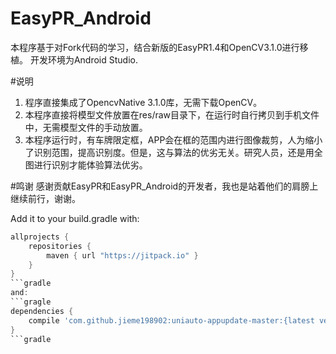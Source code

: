 # EasyPR_Android
本程序基于对Fork代码的学习，结合新版的EasyPR1.4和OpenCV3.1.0进行移植。
开发环境为Android Studio.

#说明
1. 程序直接集成了OpencvNative 3.1.0库，无需下载OpenCV。
2. 本程序直接将模型文件放置在res/raw目录下，在运行时自行拷贝到手机文件中，无需模型文件的手动放置。
3. 本程序运行时，有车牌限定框，APP会在框的范围内进行图像裁剪，人为缩小了识别范围，提高识别度。但是，这与算法的优劣无关。研究人员，还是用全图进行识别才能体验算法优劣。

#鸣谢
感谢贡献EasyPR和EasyPR_Android的开发者，我也是站着他们的肩膀上继续前行，谢谢。


Add it to your build.gradle with:
```gradle
allprojects {
    repositories {
        maven { url "https://jitpack.io" }
    }
}
```gradle
and:
```gragle
dependencies {
    compile 'com.github.jieme198902:uniauto-appupdate-master:{latest version}'
}
```gradle
